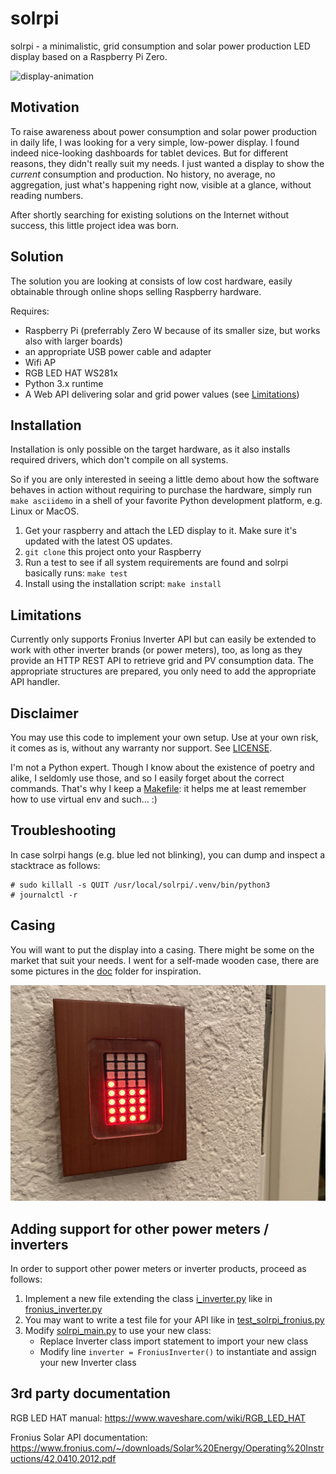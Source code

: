 # solrpi

solrpi - a minimalistic, grid consumption and solar power production LED display based on a Raspberry Pi Zero.

![display-animation](doc/solrpi_animation.gif)

## Motivation

To raise awareness about power consumption and solar power production in daily life, I was looking for a very simple, low-power display. 
I found indeed nice-looking dashboards for tablet devices. But for different reasons, they didn't really suit my needs. 
I just wanted a display to show the _current_ consumption and production. 
No history, no average, no aggregation, just what's happening right now, visible at a glance, without reading numbers.

After shortly searching for existing solutions on the Internet without success, this little project idea was born.

## Solution

The solution you are looking at consists of low cost hardware, easily obtainable through online shops selling Raspberry hardware.

Requires:
- Raspberry Pi (preferrably Zero W because of its smaller size, but works also with larger boards)
- an appropriate USB power cable and adapter
- Wifi AP
- RGB LED HAT WS281x
- Python 3.x runtime
- A Web API delivering solar and grid power values (see [Limitations](#limitations))

## Installation

Installation is only possible on the target hardware, as it also installs required drivers, which don't compile on all systems.

So if you are only interested in seeing a little demo about how the software behaves in action without requiring to purchase the hardware, 
simply run `make asciidemo` in a shell of your favorite Python development platform, e.g. Linux or MacOS.

1. Get your raspberry and attach the LED display to it. Make sure it's updated with the latest OS updates.
2. `git clone` this project onto your Raspberry
3. Run a test to see if all system requirements are found and solrpi basically runs: `make test`
4. Install using the installation script: `make install`

## Limitations

Currently only supports Fronius Inverter API but can easily
be extended to work with other inverter brands (or power meters), too, as long as they provide an HTTP REST API to retrieve grid and PV consumption data.
The appropriate structures are prepared, you only need to add the appropriate API handler.

## Disclaimer

You may use this code to implement your own setup. Use at your own risk, it comes as is, without any warranty nor support. See [LICENSE](./LICENSE.txt).

I'm not a Python expert. Though I know about the existence of poetry and alike, I seldomly use those, and so I easily forget about the correct commands. 
That's why I keep a [Makefile](./Makefile): it helps me at least remember how to use virtual env and such... :)

## Troubleshooting

In case solrpi hangs (e.g. blue led not blinking), you can dump and inspect a stacktrace as follows:

```
# sudo killall -s QUIT /usr/local/solrpi/.venv/bin/python3
# journalctl -r
```

## Casing

You will want to put the display into a casing. There might be some on the market that suit your needs. 
I went for a self-made wooden case, there are some pictures in the [doc](doc/README.md) folder for inspiration.

![wooden-case](doc/solrpi_wood-case-wall-mount-front.jpg)

## Adding support for other power meters / inverters

In order to support other power meters or inverter products, proceed as follows:

1. Implement a new file extending the class [i_inverter.py](solrpi/i_inverter.py) like in [fronius_inverter.py](solrpi/fronius_inverter.py)
2. You may want to write a test file for your API like in [test_solrpi_fronius.py](test/test_solrpi_fronius.py)
3. Modify [solrpi_main.py](solrpi_main.py) to use your new class:
   * Replace Inverter class import statement to import your new class
   * Modify line `inverter = FroniusInverter()` to instantiate and assign your new Inverter class

## 3rd party documentation

RGB LED HAT manual: <https://www.waveshare.com/wiki/RGB_LED_HAT>

Fronius Solar API documentation: <https://www.fronius.com/~/downloads/Solar%20Energy/Operating%20Instructions/42,0410,2012.pdf>
